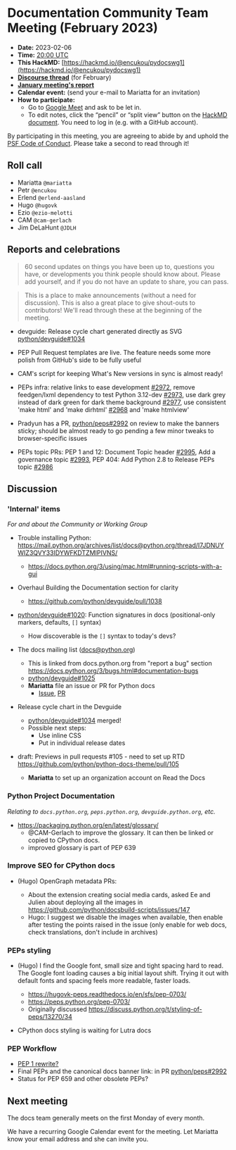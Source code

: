 # Documentation Community Team Meeting (February 2023)

- **Date:** 2023-02-06
- **Time:** [20:00 UTC](https://arewemeetingyet.com/UTC/2023-01-09/20:00/Docs%20Meeting)
- **This HackMD:** [https://hackmd.io/@encukou/pydocswg1](https://hackmd.io/@encukou/pydocswg1)
- [**Discourse thread**](https://discuss.python.org/t/documentation-community-meeting-february-6-2023/23320) (for February)
- [**January meeting's report**](https://docs-community.readthedocs.io/en/latest/monthly-meeting/2023-01.html)
- **Calendar event:** (send your e-mail to Mariatta for an invitation)
- **How to participate:**
  -  Go to [Google Meet](https://meet.google.com/dii-qrzf-wkw) and ask to be let in.
  -  To edit notes, click the “pencil” or “split view” button on the [HackMD document](https://hackmd.io/@encukou/pydocswg1). You need to log in (e.g. with a GitHub account).

By participating in this meeting, you are agreeing to abide by and uphold the [PSF Code of Conduct](https://www.python.org/psf/codeofconduct/).
Please take a second to read through it!

## Roll call

- Mariatta `@mariatta`
- Petr `@encukou`
- Erlend `@erlend-aasland`
- Hugo `@hugovk`
- Ezio `@ezio-melotti`
- CAM `@cam-gerlach`
- Jim DeLaHunt `@JDLH`


## Reports and celebrations

> 60 second updates on things you have been up to, questions you have, or developments you think people should know about. Please add yourself, and if you do not have an update to share, you can pass.

> This is a place to make announcements (without a need for discussion). This is also a great place to give shout-outs to contributors! We'll read through these at the beginning of the meeting.

* devguide: Release cycle chart generated directly as SVG [python/devguide#1034](https://github.com/python/devguide/pull/1034)

* PEP Pull Request templates are live. The feature needs some more polish from GitHub's side to be fully useful

* CAM's script for keeping What's New versions in sync is almost ready!

* PEPs infra: relative links to ease development [#2972](https://github.com/python/peps/pull/2972), remove feedgen/lxml dependency to test Python 3.12-dev [#2973], use dark grey instead of dark green for dark theme background [#2977], use consistent 'make html' and 'make dirhtml' [#2968] and 'make htmlview'

* Pradyun has a PR, [python/peps#2992](https://github.com/python/peps/pull/2992) on review to make the banners sticky; should be almost ready to go pending a few minor tweaks to browser-specific issues

* PEPs topic PRs: PEP 1 and 12: Document Topic header [#2995], Add a governance topic [#2993], PEP 404: Add Python 2.8 to Release PEPs topic [#2986]

  [#2972]: https://github.com/python/peps/pull/2972
  [#2973]: https://github.com/python/peps/pull/2973
  [#2977]: https://github.com/python/peps/pull/2977
  [#2968]: https://github.com/python/peps/pull/2968
  [#2995]: https://github.com/python/peps/pull/2995
  [#2993]: https://github.com/python/peps/pull/2993
  [#2986]: https://github.com/python/peps/pull/2986




## Discussion

### 'Internal' items

*For and about the Community or Working Group*

- Trouble installing Python: https://mail.python.org/archives/list/docs@python.org/thread/I7JDNUYWIZ3QVY33IDYWFKDTZMIPIVNS/
  - https://docs.python.org/3/using/mac.html#running-scripts-with-a-gui

- Overhaul Building the Documentation section for clarity
  - https://github.com/python/devguide/pull/1038

- [python/devguide#1020](https://github.com/python/devguide/issues/1020): Function signatures in docs (positional-only markers, defaults, `[]` syntax)
  - How discoverable is the `[]` syntax to today's devs?

- The docs mailing list (docs@python.org)
    - This is linked from docs.python.org from "report a bug" section https://docs.python.org/3/bugs.html#documentation-bugs
    - [python/devguide#1025](https://github.com/python/devguide/pull/1025)
    - **Mariatta** file an issue or PR for Python docs
      - [Issue](https://github.com/python/cpython/issues/101616), [PR](https://github.com/python/cpython/pull/101617)

* Release cycle chart in the Devguide
  * [python/devguide#1034](https://github.com/python/devguide/pull/1034) merged!
  * Possible next steps:
    * Use inline CSS
    * Put in individual release dates

* draft: Previews in pull requests #105 - need to set up RTD
https://github.com/python/python-docs-theme/pull/105
  * **Mariatta** to set up an organization account on Read the Docs


### Python Project Documentation

*Relating to `docs.python.org`, `peps.python.org`, `devguide.python.org`, etc.*

* https://packaging.python.org/en/latest/glossary/
  * @CAM-Gerlach to improve the glossary. It can then be linked or copied to CPython docs.
  * improved glossary is part of PEP 639

### Improve SEO for CPython docs

* (Hugo) OpenGraph metadata PRs:

  * About the extension creating social media cards, asked Ee and Julien about deploying all the images in https://github.com/python/docsbuild-scripts/issues/147
  * Hugo: I suggest we disable the images when available, then enable after testing the points raised in the issue (only enable for web docs, check translations, don't include in archives)

### PEPs styling

* (Hugo) I find the Google font, small size and tight spacing hard to read. The Google font loading causes a big initial layout shift. Trying it out with default fonts and spacing feels more readable, faster loads.
  * https://hugovk-peps.readthedocs.io/en/sfs/pep-0703/
  * https://peps.python.org/pep-0703/
  * Originally discussed https://discuss.python.org/t/styling-of-peps/13270/34

* CPython docs styling is waiting for Lutra docs

### PEP Workflow

* [PEP 1 rewrite?](https://discuss.python.org/t/21068/26)
* Final PEPs and the canonical docs banner link: in PR [python/peps#2992](https://github.com/python/peps/pull/2992)
* Status for PEP 659 and other obsolete PEPs?


## Next meeting

The docs team generally meets on the first Monday of every month.

We have a recurring Google Calendar event for the meeting.
Let Mariatta know your email address and she can invite you.

